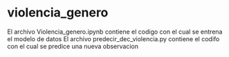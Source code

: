 # violencia_genero

El archivo Violencia_genero.ipynb contiene el codigo con el cual se entrena el modelo de datos
El archivo predecir_dec_violencia.py contiene el codifo con el cual se predice una nueva observacion
